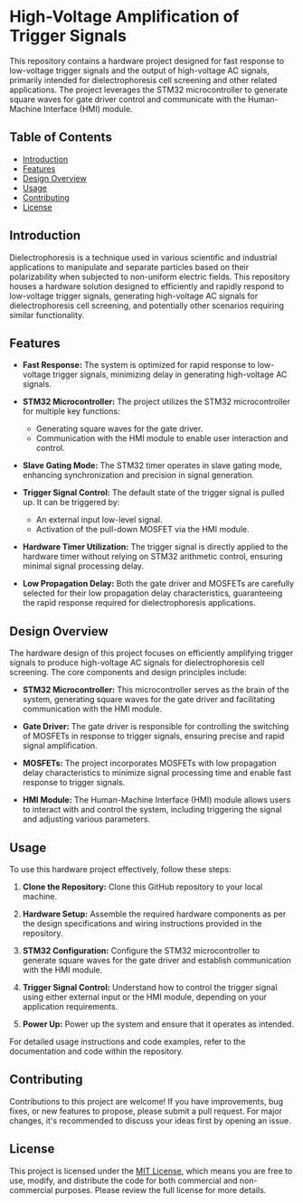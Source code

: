 # High-Voltage Amplification of Trigger Signals

This repository contains a hardware project designed for fast response to low-voltage trigger signals and the output of high-voltage AC signals, primarily intended for dielectrophoresis cell screening and other related applications. The project leverages the STM32 microcontroller to generate square waves for gate driver control and communicate with the Human-Machine Interface (HMI) module.

## Table of Contents
- [Introduction](#introduction)
- [Features](#features)
- [Design Overview](#design-overview)
- [Usage](#usage)
- [Contributing](#contributing)
- [License](#license)

## Introduction

Dielectrophoresis is a technique used in various scientific and industrial applications to manipulate and separate particles based on their polarizability when subjected to non-uniform electric fields. This repository houses a hardware solution designed to efficiently and rapidly respond to low-voltage trigger signals, generating high-voltage AC signals for dielectrophoresis cell screening, and potentially other scenarios requiring similar functionality.

## Features

- **Fast Response:** The system is optimized for rapid response to low-voltage trigger signals, minimizing delay in generating high-voltage AC signals.

- **STM32 Microcontroller:** The project utilizes the STM32 microcontroller for multiple key functions:
  - Generating square waves for the gate driver.
  - Communication with the HMI module to enable user interaction and control.

- **Slave Gating Mode:** The STM32 timer operates in slave gating mode, enhancing synchronization and precision in signal generation.

- **Trigger Signal Control:** The default state of the trigger signal is pulled up. It can be triggered by:
  - An external input low-level signal.
  - Activation of the pull-down MOSFET via the HMI module.

- **Hardware Timer Utilization:** The trigger signal is directly applied to the hardware timer without relying on STM32 arithmetic control, ensuring minimal signal processing delay.

- **Low Propagation Delay:** Both the gate driver and MOSFETs are carefully selected for their low propagation delay characteristics, guaranteeing the rapid response required for dielectrophoresis applications.

## Design Overview

The hardware design of this project focuses on efficiently amplifying trigger signals to produce high-voltage AC signals for dielectrophoresis cell screening. The core components and design principles include:

- **STM32 Microcontroller:** This microcontroller serves as the brain of the system, generating square waves for the gate driver and facilitating communication with the HMI module.

- **Gate Driver:** The gate driver is responsible for controlling the switching of MOSFETs in response to trigger signals, ensuring precise and rapid signal amplification.

- **MOSFETs:** The project incorporates MOSFETs with low propagation delay characteristics to minimize signal processing time and enable fast response to trigger signals.

- **HMI Module:** The Human-Machine Interface (HMI) module allows users to interact with and control the system, including triggering the signal and adjusting various parameters.

## Usage

To use this hardware project effectively, follow these steps:

1. **Clone the Repository:** Clone this GitHub repository to your local machine.

2. **Hardware Setup:** Assemble the required hardware components as per the design specifications and wiring instructions provided in the repository.

3. **STM32 Configuration:** Configure the STM32 microcontroller to generate square waves for the gate driver and establish communication with the HMI module.

4. **Trigger Signal Control:** Understand how to control the trigger signal using either external input or the HMI module, depending on your application requirements.

5. **Power Up:** Power up the system and ensure that it operates as intended.

For detailed usage instructions and code examples, refer to the documentation and code within the repository.

## Contributing

Contributions to this project are welcome! If you have improvements, bug fixes, or new features to propose, please submit a pull request. For major changes, it's recommended to discuss your ideas first by opening an issue.

## License

This project is licensed under the [MIT License](LICENSE), which means you are free to use, modify, and distribute the code for both commercial and non-commercial purposes. Please review the full license for more details.
